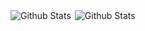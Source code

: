 <div style="display:flex">
  <img align="left" alt="Github Stats" src="https://github-readme-stats.vercel.app/api?username=amaurymn&show_icons=true&hide_title=true&layout=compact&hide_border=true&bg_color=ffffff" />
<img align="right" alt="Github Stats" src="https://github-readme-stats.vercel.app/api/top-langs/?username=amaurymn&show_icons=false&hide_title=false&layout=compact&card_width=260&hide_border=true&bg_color=ffffff" />
</div>

